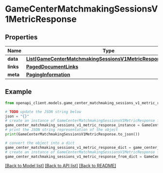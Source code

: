 # GameCenterMatchmakingSessionsV1MetricResponse


## Properties

Name | Type | Description | Notes
------------ | ------------- | ------------- | -------------
**data** | [**List[GameCenterMatchmakingSessionsV1MetricResponseDataInner]**](GameCenterMatchmakingSessionsV1MetricResponseDataInner.md) |  | 
**links** | [**PagedDocumentLinks**](PagedDocumentLinks.md) |  | 
**meta** | [**PagingInformation**](PagingInformation.md) |  | [optional] 

## Example

```python
from openapi_client.models.game_center_matchmaking_sessions_v1_metric_response import GameCenterMatchmakingSessionsV1MetricResponse

# TODO update the JSON string below
json = "{}"
# create an instance of GameCenterMatchmakingSessionsV1MetricResponse from a JSON string
game_center_matchmaking_sessions_v1_metric_response_instance = GameCenterMatchmakingSessionsV1MetricResponse.from_json(json)
# print the JSON string representation of the object
print(GameCenterMatchmakingSessionsV1MetricResponse.to_json())

# convert the object into a dict
game_center_matchmaking_sessions_v1_metric_response_dict = game_center_matchmaking_sessions_v1_metric_response_instance.to_dict()
# create an instance of GameCenterMatchmakingSessionsV1MetricResponse from a dict
game_center_matchmaking_sessions_v1_metric_response_from_dict = GameCenterMatchmakingSessionsV1MetricResponse.from_dict(game_center_matchmaking_sessions_v1_metric_response_dict)
```
[[Back to Model list]](../README.md#documentation-for-models) [[Back to API list]](../README.md#documentation-for-api-endpoints) [[Back to README]](../README.md)


